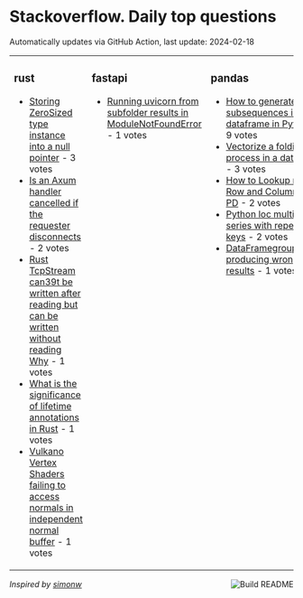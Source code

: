 # Stackoverflow. Daily top questions 

Automatically updates via GitHub Action, last update: <!-- date starts -->2024-02-18<!-- date ends -->


<table><tr><td valign="top" width="33%">

### rust
<!-- rust starts -->
* [Storing ZeroSized type instance into a null pointer](https://stackoverflow.com/questions/78015795/storing-zero-sized-type-instance-into-a-null-pointer) - 3 votes
* [Is an Axum handler cancelled if the requester disconnects](https://stackoverflow.com/questions/78016785/is-an-axum-handler-cancelled-if-the-requester-disconnects) - 2 votes
* [Rust TcpStream can39t be written after reading but can be written without reading Why](https://stackoverflow.com/questions/78011784/rust-tcpstream-cant-be-written-after-reading-but-can-be-written-without-readin) - 1 votes
* [What is the significance of lifetime annotations in Rust](https://stackoverflow.com/questions/78015566/what-is-the-significance-of-lifetime-annotations-in-rust) - 1 votes
* [Vulkano Vertex Shaders failing to access normals in independent normal buffer](https://stackoverflow.com/questions/78011091/vulkano-vertex-shaders-failing-to-access-normals-in-independent-normal-buffer) - 1 votes
<!-- rust ends -->
</td><td valign="top" width="34%">


### fastapi
<!-- fastapi starts -->
* [Running uvicorn from subfolder results in ModuleNotFoundError](https://stackoverflow.com/questions/78013053/running-uvicorn-from-subfolder-results-in-modulenotfounderror) - 1 votes
<!-- fastapi ends -->
</td><td valign="top" width="34%">


### pandas
<!-- pandas starts -->
* [How to generate rolling subsequences into a dataframe in Python](https://stackoverflow.com/questions/78012172/how-to-generate-rolling-subsequences-into-a-dataframe-in-python) - 9 votes
* [Vectorize a folding process in a dataframe](https://stackoverflow.com/questions/78015392/vectorize-a-folding-process-in-a-dataframe) - 3 votes
* [How to Lookup multiple Row and Column using PD](https://stackoverflow.com/questions/78010753/how-to-lookup-multiple-row-and-column-using-pd) - 2 votes
* [Python loc multiindex series with repeated keys](https://stackoverflow.com/questions/78016050/python-loc-multiindex-series-with-repeated-keys) - 2 votes
* [DataFramegroupbyrank producing wrong results](https://stackoverflow.com/questions/78015379/dataframe-groupby-rank-producing-wrong-results) - 1 votes
<!-- pandas ends -->
</td></tr></table>

<a href="https://github.com/hp0404/hp0404/actions"><img src="https://github.com/hp0404/hp0404/workflows/Build%20README/badge.svg" align="right" alt="Build README"></a> <p>*Inspired by  [simonw](https://github.com/simonw/simonw)*</p>
